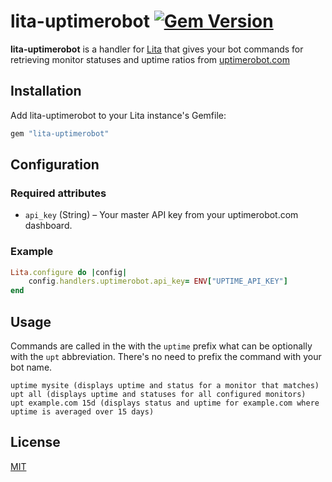 # lita-uptimerobot [![Gem Version](https://badge.fury.io/rb/lita-uptimerobot.svg)](http://badge.fury.io/rb/lita-uptimerobot)

**lita-uptimerobot** is a handler for [Lita](https://www.lita.io) that gives your bot commands for retrieving monitor statuses and uptime ratios from [uptimerobot.com](https://uptimerobot.com)

## Installation

Add lita-uptimerobot to your Lita instance's Gemfile:

``` ruby
gem "lita-uptimerobot"
```

## Configuration

### Required attributes

* `api_key` (String) – Your master API key from your uptimerobot.com dashboard.

### Example

``` ruby
Lita.configure do |config|
    config.handlers.uptimerobot.api_key= ENV["UPTIME_API_KEY"]
end
```

## Usage

Commands are called in the with the `uptime` prefix what can be optionally with the `upt` abbreviation. There's no need to prefix the command with your bot name.

```shell
uptime mysite (displays uptime and status for a monitor that matches)
upt all (displays uptime and statuses for all configured monitors)
upt example.com 15d (displays status and uptime for example.com where uptime is averaged over 15 days)
```

## License

[MIT](http://opensource.org/licenses/MIT)
